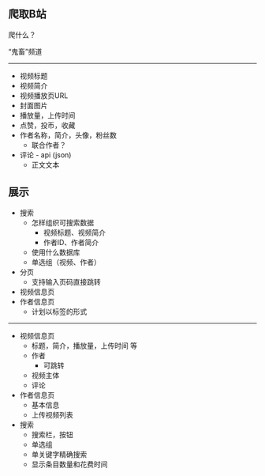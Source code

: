## 爬取B站

爬什么？

“鬼畜”频道

---

- 视频标题
- 视频简介
- 视频播放页URL
- 封面图片
- 播放量，上传时间
- 点赞，投币，收藏
- 作者名称，简介，头像，粉丝数
  - 联合作者？
- 评论 - api (json)
  - 正文文本

## 展示

- 搜索
  - 怎样组织可搜索数据
    - 视频标题、视频简介
    - 作者ID、作者简介
  - 使用什么数据库
  - 单选组（视频、作者）
- 分页
  - 支持输入页码直接跳转
- 视频信息页
- 作者信息页
  - 计划以标签的形式

---

- 视频信息页
  - 标题，简介，播放量，上传时间 等
  - 作者
    - 可跳转
  - 视频主体
  - 评论
- 作者信息页
  - 基本信息
  - 上传视频列表
- 搜索
  - 搜索栏，按钮
  - 单选组
  - 单关键字精确搜索
  - 显示条目数量和花费时间
